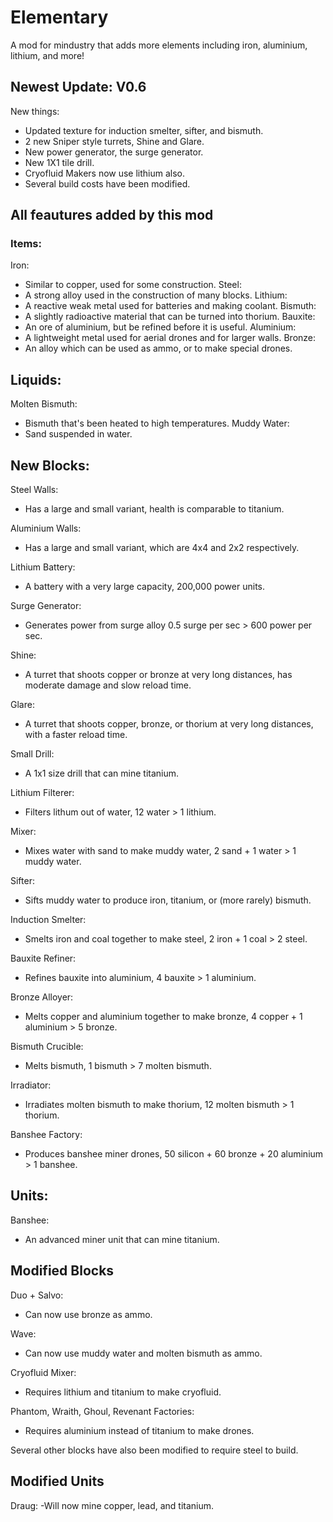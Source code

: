 # Elementary

A mod for mindustry that adds more elements including iron, aluminium, lithium, and more!

## Newest Update: V0.6

New things:
- Updated texture for induction smelter, sifter, and bismuth.
- 2 new Sniper style turrets, Shine and Glare.
- New power generator, the surge generator.
- New 1X1 tile drill.
- Cryofluid Makers now use lithium also.
- Several build costs have been modified.

## All feautures added by this mod

### Items:

Iron:
- Similar to copper, used for some construction.
Steel:
- A strong alloy used in the construction of many blocks.
Lithium:
- A reactive weak metal used for batteries and making coolant.
Bismuth:
- A slightly radioactive material that can be turned into thorium.
Bauxite:
- An ore of aluminium, but be refined before it is useful.
Aluminium:
- A lightweight metal used for aerial drones and for larger walls.
Bronze:
- An alloy which can be used as ammo, or to make special drones.

## Liquids:

Molten Bismuth:
- Bismuth that's been heated to high temperatures.
Muddy Water:
- Sand suspended in water.

## New Blocks:

Steel Walls:
- Has a large and small variant, health is comparable to titanium.

Aluminium Walls:
- Has a large and small variant, which are 4x4 and 2x2 respectively.

Lithium Battery:
- A battery with a very large capacity, 200,000 power units.

Surge Generator:
- Generates power from surge alloy 0.5 surge per sec > 600 power per sec.

Shine:
- A turret that shoots copper or bronze at very long distances, has moderate damage and slow reload time.

Glare:
- A turret that shoots copper, bronze, or thorium at very long distances, with a  faster reload time.

Small Drill:
- A 1x1 size drill that can mine titanium.

Lithium Filterer:
- Filters lithum out of water, 12 water > 1 lithium.

Mixer:
- Mixes water with sand to make muddy water, 2 sand + 1 water > 1 muddy water.

Sifter:
- Sifts muddy water to produce iron, titanium, or (more rarely) bismuth.

Induction Smelter:
- Smelts iron and coal together to make steel, 2 iron + 1 coal > 2 steel.

Bauxite Refiner:
- Refines bauxite into aluminium, 4 bauxite > 1 aluminium.

Bronze Alloyer:
- Melts copper and aluminium together to make bronze, 4 copper + 1 aluminium > 5 bronze.

Bismuth Crucible:
- Melts bismuth, 1 bismuth > 7 molten bismuth.

Irradiator:
- Irradiates molten bismuth to make thorium, 12 molten bismuth > 1 thorium.

Banshee Factory:
- Produces banshee miner drones, 50 silicon + 60 bronze + 20 aluminium > 1 banshee.

## Units:

Banshee:
- An advanced miner unit that can mine titanium.

## Modified Blocks

Duo + Salvo:
- Can now use bronze as ammo.

Wave:
- Can now use muddy water and molten bismuth as ammo.

Cryofluid Mixer:
- Requires lithium and titanium to make cryofluid.

Phantom, Wraith, Ghoul, Revenant Factories:
- Requires aluminium instead of titanium to make drones.

Several other blocks have also been modified to require steel to build.

## Modified Units

Draug:
-Will now mine copper, lead, and titanium.

